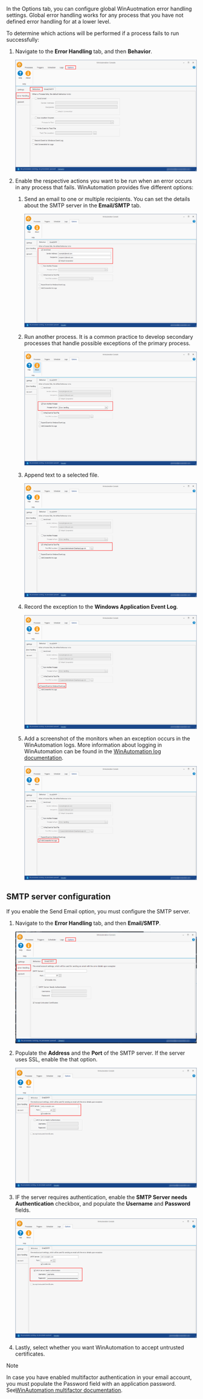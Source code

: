 In the Options tab, you can configure global WinAuotmation error handling settings. Global error handling works for any process that you have not defined error handling for at a lower level. 

To determine which actions will be performed if a process fails to run successfully:

1.	Navigate to the **Error Handling** tab, and then **Behavior**.

    ![The Behaviour tab.](..\media\behaviour-tab-error-handling-options.png)

1.	Enable the respective actions you want to be run when an error occurs in any process that fails. WinAutomation provides five different options:
    
    1.  Send an email to one or multiple recipients. You can set the details about the SMTP server in the **Email/SMTP** tab.

        ![A checkbox to enable the Send Email option and the relevant fields.](..\media\send-email-error-handling.png)

    1.  Run another process. It is a common practice to develop secondary processes that handle possible exceptions of the primary process. 

        ![A checkbox to enable the Run Another Process option and the relevant field.](..\media\run-another-process-error-handling.png)

    1.  Append text to a selected file.

        ![A checkbox to enable the Write Event to Text File option and the relevant field.](..\media\write-event-to-text-file-error-handling.png)

    1.  Record the exception to the **Windows Application Event Log**. 

        ![A checkbox to enable recording to the Windows Event Log.](..\media\windows-event-log-error-handling.png)

    1.  Add a screenshot of the monitors when an exception occurs in the WinAutomation logs. More information about logging in WinAutomation can be found in the [WinAutomation log documentation](https://docs.winautomation.com/logs.html). 

        ![A checkbox to enable screenshots in the WinAutomation logs.](..\media\screenshots-error-handling.png)

## SMTP server configuration

If you enable the Send Email option, you must configure the SMTP server.

1.	Navigate to the **Error Handling** tab, and then **Email/SMTP**.

    ![The Email/SMTP tab.](..\media\email-smtp-tab-error-handling-options.png)

1.	Populate the **Address** and the **Port** of the SMTP server. If the server uses SSL, enable the that option.

    ![Two fields to populate the Address and Port of the server.](..\media\address-port-email-smtp-tab.png)

1.	IF the server requires authentication, enable the **SMTP Server needs Authentication** checkbox, and populate the **Username** and **Password** fields. 

    ![A chechbox that specified if The SMTP server needs authentication, and the Username and Passwords fields.](..\media\authentication-email-smtp-tab.png)

1.	Lastly, select whether you want WinAutomation to accept untrusted certificates.

> [!NOTE]
> In case you have enabled multifactor authentication in your email account, you must populate the Password field with an application password. 
> See[WinAutomation multifactor documentation](https://docs.winautomation.com/en/email-interaction-with-two-step-verification.html#email-interaction-with-two-step-verification). 
